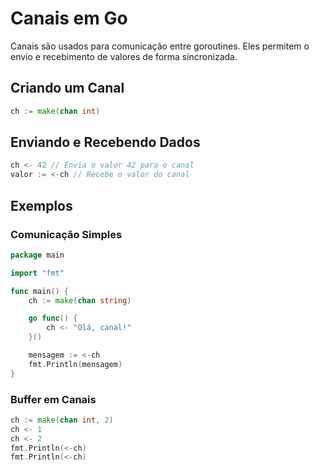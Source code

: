 # Canais em Go

Canais são usados para comunicação entre goroutines. Eles permitem o envio e recebimento de valores de forma sincronizada.

## Criando um Canal

```go
ch := make(chan int)
```

## Enviando e Recebendo Dados

```go
ch <- 42 // Envia o valor 42 para o canal
valor := <-ch // Recebe o valor do canal
```

## Exemplos

### Comunicação Simples

```go
package main

import "fmt"

func main() {
    ch := make(chan string)

    go func() {
        ch <- "Olá, canal!"
    }()

    mensagem := <-ch
    fmt.Println(mensagem)
}
```

### Buffer em Canais

```go
ch := make(chan int, 2)
ch <- 1
ch <- 2
fmt.Println(<-ch)
fmt.Println(<-ch)
```
